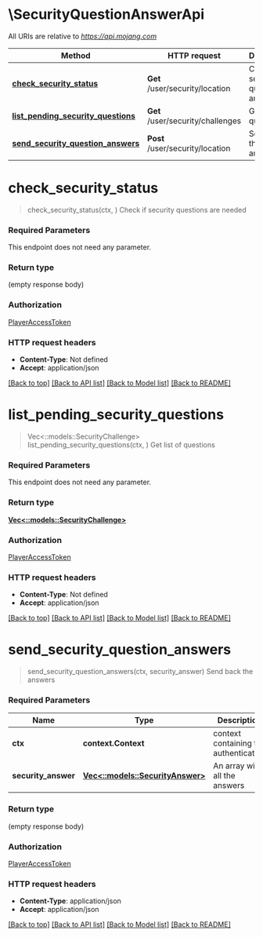 # \SecurityQuestionAnswerApi

All URIs are relative to *https://api.mojang.com*

Method | HTTP request | Description
------------- | ------------- | -------------
[**check_security_status**](SecurityQuestionAnswerApi.md#check_security_status) | **Get** /user/security/location | Check if security questions are needed
[**list_pending_security_questions**](SecurityQuestionAnswerApi.md#list_pending_security_questions) | **Get** /user/security/challenges | Get list of questions
[**send_security_question_answers**](SecurityQuestionAnswerApi.md#send_security_question_answers) | **Post** /user/security/location | Send back the answers


# **check_security_status**
> check_security_status(ctx, )
Check if security questions are needed

### Required Parameters
This endpoint does not need any parameter.

### Return type

 (empty response body)

### Authorization

[PlayerAccessToken](../README.md#PlayerAccessToken)

### HTTP request headers

 - **Content-Type**: Not defined
 - **Accept**: application/json

[[Back to top]](#) [[Back to API list]](../README.md#documentation-for-api-endpoints) [[Back to Model list]](../README.md#documentation-for-models) [[Back to README]](../README.md)

# **list_pending_security_questions**
> Vec<::models::SecurityChallenge> list_pending_security_questions(ctx, )
Get list of questions

### Required Parameters
This endpoint does not need any parameter.

### Return type

[**Vec<::models::SecurityChallenge>**](SecurityChallenge.md)

### Authorization

[PlayerAccessToken](../README.md#PlayerAccessToken)

### HTTP request headers

 - **Content-Type**: Not defined
 - **Accept**: application/json

[[Back to top]](#) [[Back to API list]](../README.md#documentation-for-api-endpoints) [[Back to Model list]](../README.md#documentation-for-models) [[Back to README]](../README.md)

# **send_security_question_answers**
> send_security_question_answers(ctx, security_answer)
Send back the answers

### Required Parameters

Name | Type | Description  | Notes
------------- | ------------- | ------------- | -------------
 **ctx** | **context.Context** | context containing the authentication | nil if no authentication
  **security_answer** | [**Vec<::models::SecurityAnswer>**](array.md)| An array with all the answers | 

### Return type

 (empty response body)

### Authorization

[PlayerAccessToken](../README.md#PlayerAccessToken)

### HTTP request headers

 - **Content-Type**: application/json
 - **Accept**: application/json

[[Back to top]](#) [[Back to API list]](../README.md#documentation-for-api-endpoints) [[Back to Model list]](../README.md#documentation-for-models) [[Back to README]](../README.md)

